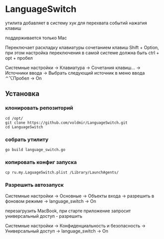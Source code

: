 # LanguageSwitch

утилита добавляет в систему хук для перехвата событий нажатия клавиш

поддерживается только Mac

Переключает раскладку клавиатуры сочетанием клавиш Shift + Option, при этом настройка переключения в самой системе должна быть ctrl + opt + пробел

Системные настройки -> Клавиатура -> Сочетания клавиш... -> Источники ввода -> Выбрать следующий источник в меню ввода ⌃⌥Пробел -> On


## Установка

###  клонировать репозиторий
```
cd /opt/
git clone https://github.com/voldmir/LanguageSwitch.git
cd LanguageSwitch
```

###  собрать утилиту
```
go build language_switch.go
```

###  копировать конфиг запуска
```
cp ru.my.LaguageSwitch.plist /Library/LaunchAgents/
```

###  Разрешить автозапуск

Системные настройки -> Основные -> Объекты входа -> разрешить в фоновом режиме -> language_switch -> On

перезагрузить MacBook, при старте приложение запросит универсальный доступ - разрешить

Системные настройки -> Конфиденциальность и безопасность -> Универсальный доступ -> language_switch -> On
